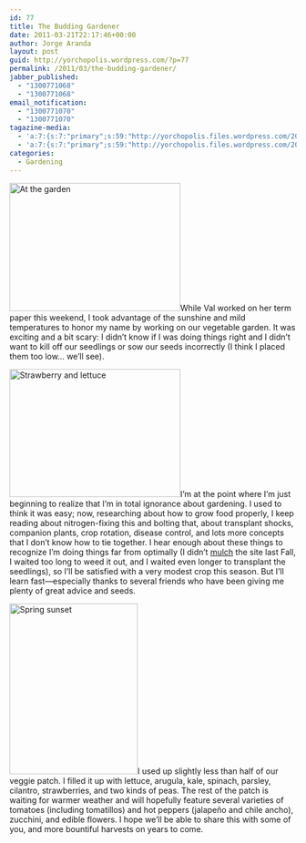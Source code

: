 ```yaml
---
id: 77
title: The Budding Gardener
date: 2011-03-21T22:17:46+00:00
author: Jorge Aranda
layout: post
guid: http://yorchopolis.wordpress.com/?p=77
permalink: /2011/03/the-budding-gardener/
jabber_published:
  - "1300771068"
  - "1300771068"
email_notification:
  - "1300771070"
  - "1300771070"
tagazine-media:
  - 'a:7:{s:7:"primary";s:59:"http://yorchopolis.files.wordpress.com/2011/03/img_3065.jpg";s:6:"images";a:3:{s:59:"http://yorchopolis.files.wordpress.com/2011/03/img_3065.jpg";a:6:{s:8:"file_url";s:59:"http://yorchopolis.files.wordpress.com/2011/03/img_3065.jpg";s:5:"width";s:4:"4416";s:6:"height";s:4:"3312";s:4:"type";s:5:"image";s:4:"area";s:8:"14625792";s:9:"file_path";s:0:"";}s:59:"http://yorchopolis.files.wordpress.com/2011/03/img_3067.jpg";a:6:{s:8:"file_url";s:59:"http://yorchopolis.files.wordpress.com/2011/03/img_3067.jpg";s:5:"width";s:4:"4416";s:6:"height";s:4:"3312";s:4:"type";s:5:"image";s:4:"area";s:8:"14625792";s:9:"file_path";s:0:"";}s:60:"http://yorchopolis.files.wordpress.com/2011/03/img_30731.jpg";a:6:{s:8:"file_url";s:60:"http://yorchopolis.files.wordpress.com/2011/03/img_30731.jpg";s:5:"width";s:4:"3312";s:6:"height";s:4:"4416";s:4:"type";s:5:"image";s:4:"area";s:8:"14625792";s:9:"file_path";s:0:"";}}s:6:"videos";a:0:{}s:11:"image_count";s:1:"3";s:6:"author";s:6:"347557";s:7:"blog_id";s:8:"15950073";s:9:"mod_stamp";s:19:"2011-03-22 05:17:46";}'
  - 'a:7:{s:7:"primary";s:59:"http://yorchopolis.files.wordpress.com/2011/03/img_3065.jpg";s:6:"images";a:3:{s:59:"http://yorchopolis.files.wordpress.com/2011/03/img_3065.jpg";a:6:{s:8:"file_url";s:59:"http://yorchopolis.files.wordpress.com/2011/03/img_3065.jpg";s:5:"width";s:4:"4416";s:6:"height";s:4:"3312";s:4:"type";s:5:"image";s:4:"area";s:8:"14625792";s:9:"file_path";s:0:"";}s:59:"http://yorchopolis.files.wordpress.com/2011/03/img_3067.jpg";a:6:{s:8:"file_url";s:59:"http://yorchopolis.files.wordpress.com/2011/03/img_3067.jpg";s:5:"width";s:4:"4416";s:6:"height";s:4:"3312";s:4:"type";s:5:"image";s:4:"area";s:8:"14625792";s:9:"file_path";s:0:"";}s:60:"http://yorchopolis.files.wordpress.com/2011/03/img_30731.jpg";a:6:{s:8:"file_url";s:60:"http://yorchopolis.files.wordpress.com/2011/03/img_30731.jpg";s:5:"width";s:4:"3312";s:6:"height";s:4:"4416";s:4:"type";s:5:"image";s:4:"area";s:8:"14625792";s:9:"file_path";s:0:"";}}s:6:"videos";a:0:{}s:11:"image_count";s:1:"3";s:6:"author";s:6:"347557";s:7:"blog_id";s:8:"15950073";s:9:"mod_stamp";s:19:"2011-03-22 05:17:46";}'
categories:
  - Gardening
---
```

[<img class="alignleft size-medium wp-image-78" title="At the garden" src="http://yorchopolis.files.wordpress.com/2011/03/img_3065.jpg?w=300" alt="At the garden" width="300" height="225" srcset="http://cuevano.ca/wp-content/uploads/2011/03/img_3065.jpg 4416w, http://cuevano.ca/wp-content/uploads/2011/03/img_3065-300x225.jpg 300w, http://cuevano.ca/wp-content/uploads/2011/03/img_3065-1024x768.jpg 1024w, http://cuevano.ca/wp-content/uploads/2011/03/img_3065-400x300.jpg 400w" sizes="(max-width: 300px) 100vw, 300px" />](http://yorchopolis.files.wordpress.com/2011/03/img_3065.jpg)While Val worked on her term paper this weekend, I took advantage of the sunshine and mild temperatures to honor my name by working on our vegetable garden. It was exciting and a bit scary: I didn&#8217;t know if I was doing things right and I didn&#8217;t want to kill off our seedlings or sow our seeds incorrectly (I think I placed them too low&#8230; we&#8217;ll see).

[<img class="alignleft size-medium wp-image-79" title="Strawberry and lettuce" src="http://cuevano.ca/wp-content/uploads/2011/03/img_3067.jpg?w=300" alt="Strawberry and lettuce" width="300" height="225" />](http://cuevano.ca/wp-content/uploads/2011/03/img_3067.jpg)I&#8217;m at the point where I&#8217;m just beginning to realize that I&#8217;m in total ignorance about gardening. I used to think it was easy; now, researching about how to grow food properly, I keep reading about nitrogen-fixing this and bolting that, about transplant shocks, companion plants, crop rotation, disease control, and lots more concepts that I don&#8217;t know how to tie together. I hear enough about these things to recognize I&#8217;m doing things far from optimally (I didn&#8217;t [mulch](http://en.wikipedia.org/wiki/Sheet_mulching "Wikipedia on sheet mulching") the site last Fall, I waited too long to weed it out, and I waited even longer to transplant the seedlings), so I&#8217;ll be satisfied with a very modest crop this season. But I&#8217;ll learn fast&#8212;especially thanks to several friends who have been giving me plenty of great advice and seeds.

[<img class="alignleft size-medium wp-image-81" title="Spring sunset" src="http://yorchopolis.files.wordpress.com/2011/03/img_30731.jpg?w=225" alt="Spring sunset" width="225" height="300" srcset="http://cuevano.ca/wp-content/uploads/2011/03/img_30731.jpg 3312w, http://cuevano.ca/wp-content/uploads/2011/03/img_30731-225x300.jpg 225w, http://cuevano.ca/wp-content/uploads/2011/03/img_30731-768x1024.jpg 768w" sizes="(max-width: 225px) 100vw, 225px" />](http://yorchopolis.files.wordpress.com/2011/03/img_30731.jpg)I used up slightly less than half of our veggie patch. I filled it up with lettuce, arugula, kale, spinach, parsley, cilantro, strawberries, and two kinds of peas. The rest of the patch is waiting for warmer weather and will hopefully feature several varieties of tomatoes (including tomatillos) and hot peppers (jalapeño and chile ancho), zucchini, and edible flowers. I hope we&#8217;ll be able to share this with some of you, and more bountiful harvests on years to come.
